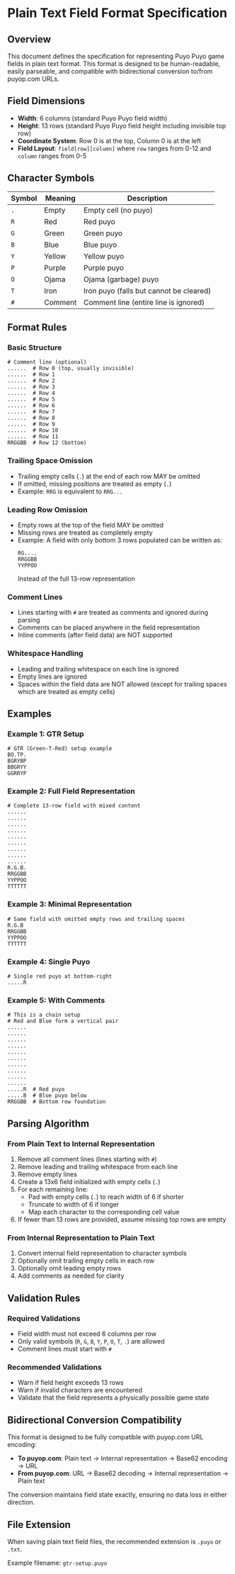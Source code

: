 # Plain Text Field Format Specification

## Overview

This document defines the specification for representing Puyo Puyo game fields in plain text format. This format is designed to be human-readable, easily parseable, and compatible with bidirectional conversion to/from puyop.com URLs.

## Field Dimensions

- **Width**: 6 columns (standard Puyo Puyo field width)
- **Height**: 13 rows (standard Puyo Puyo field height including invisible top row)
- **Coordinate System**: Row 0 is at the top, Column 0 is at the left
- **Field Layout**: `field[row][column]` where `row` ranges from 0-12 and `column` ranges from 0-5

## Character Symbols

| Symbol | Meaning | Description |
|--------|---------|-------------|
| `.` | Empty | Empty cell (no puyo) |
| `R` | Red | Red puyo |
| `G` | Green | Green puyo |
| `B` | Blue | Blue puyo |
| `Y` | Yellow | Yellow puyo |
| `P` | Purple | Purple puyo |
| `O` | Ojama | Ojama (garbage) puyo |
| `T` | Iron | Iron puyo (falls but cannot be cleared) |
| `#` | Comment | Comment line (entire line is ignored) |

## Format Rules

### Basic Structure

```
# Comment line (optional)
......  # Row 0 (top, usually invisible)
......  # Row 1
......  # Row 2
......  # Row 3
......  # Row 4
......  # Row 5
......  # Row 6
......  # Row 7
......  # Row 8
......  # Row 9
......  # Row 10
......  # Row 11
RRGGBB  # Row 12 (bottom)
```

### Trailing Space Omission

- Trailing empty cells (`.`) at the end of each row MAY be omitted
- If omitted, missing positions are treated as empty (`.`)
- Example: `RRG` is equivalent to `RRG...`

### Leading Row Omission

- Empty rows at the top of the field MAY be omitted
- Missing rows are treated as completely empty
- Example: A field with only bottom 3 rows populated can be written as:
  ```
  RG....
  RRGGBB
  YYPPOO
  ```
  Instead of the full 13-row representation

### Comment Lines

- Lines starting with `#` are treated as comments and ignored during parsing
- Comments can be placed anywhere in the field representation
- Inline comments (after field data) are NOT supported

### Whitespace Handling

- Leading and trailing whitespace on each line is ignored
- Empty lines are ignored
- Spaces within the field data are NOT allowed (except for trailing spaces which are treated as empty cells)

## Examples

### Example 1: GTR Setup
```
# GTR (Green-T-Red) setup example
BO.TP.
BGRYBP
BBGRYY
GGRRYP
```

### Example 2: Full Field Representation
```
# Complete 13-row field with mixed content
......
......
......
......
......
......
......
......
......
R.G.B.
RRGGBB
YYPPOO
TTTTTT
```

### Example 3: Minimal Representation
```
# Same field with omitted empty rows and trailing spaces
R.G.B
RRGGBB
YYPPOO
TTTTTT
```

### Example 4: Single Puyo
```
# Single red puyo at bottom-right
.....R
```

### Example 5: With Comments
```
# This is a chain setup
# Red and Blue form a vertical pair
......
......
......
......
......
......
......
......
......
......
.....R  # Red puyo
.....B  # Blue puyo below
RRGGBB  # Bottom row foundation
```

## Parsing Algorithm

### From Plain Text to Internal Representation

1. Remove all comment lines (lines starting with `#`)
2. Remove leading and trailing whitespace from each line
3. Remove empty lines
4. Create a 13x6 field initialized with empty cells (`.`)
5. For each remaining line:
   - Pad with empty cells (`.`) to reach width of 6 if shorter
   - Truncate to width of 6 if longer
   - Map each character to the corresponding cell value
6. If fewer than 13 rows are provided, assume missing top rows are empty

### From Internal Representation to Plain Text

1. Convert internal field representation to character symbols
2. Optionally omit trailing empty cells in each row
3. Optionally omit leading empty rows
4. Add comments as needed for clarity

## Validation Rules

### Required Validations

- Field width must not exceed 6 columns per row
- Only valid symbols (`R`, `G`, `B`, `Y`, `P`, `O`, `T`, `.`) are allowed
- Comment lines must start with `#`

### Recommended Validations

- Warn if field height exceeds 13 rows
- Warn if invalid characters are encountered
- Validate that the field represents a physically possible game state

## Bidirectional Conversion Compatibility

This format is designed to be fully compatible with puyop.com URL encoding:

- **To puyop.com**: Plain text → Internal representation → Base62 encoding → URL
- **From puyop.com**: URL → Base62 decoding → Internal representation → Plain text

The conversion maintains field state exactly, ensuring no data loss in either direction.

## File Extension

When saving plain text field files, the recommended extension is `.puyo` or `.txt`.

Example filename: `gtr-setup.puyo`